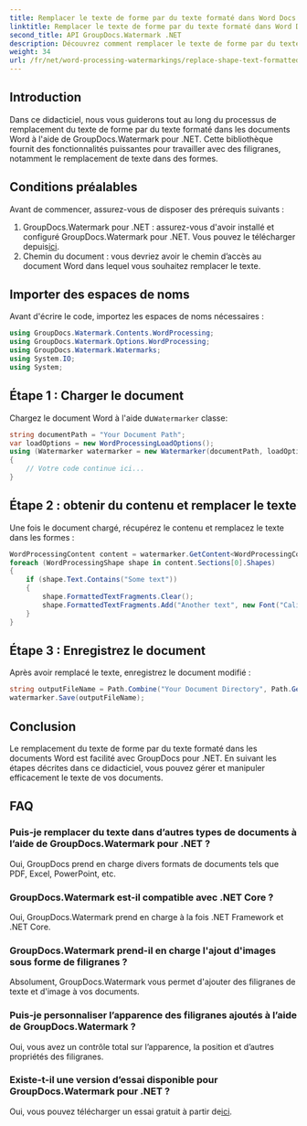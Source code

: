 ```yaml
---
title: Remplacer le texte de forme par du texte formaté dans Word Docs
linktitle: Remplacer le texte de forme par du texte formaté dans Word Docs
second_title: API GroupDocs.Watermark .NET
description: Découvrez comment remplacer le texte de forme par du texte formaté dans des documents Word à l'aide de GroupDocs.Watermark pour .NET. Vos capacités d’édition de documents sans effort.
weight: 34
url: /fr/net/word-processing-watermarkings/replace-shape-text-formatted-text-word-docs/
---
```

## Introduction
Dans ce didacticiel, nous vous guiderons tout au long du processus de remplacement du texte de forme par du texte formaté dans les documents Word à l'aide de GroupDocs.Watermark pour .NET. Cette bibliothèque fournit des fonctionnalités puissantes pour travailler avec des filigranes, notamment le remplacement de texte dans des formes.
## Conditions préalables
Avant de commencer, assurez-vous de disposer des prérequis suivants :
1.  GroupDocs.Watermark pour .NET : assurez-vous d'avoir installé et configuré GroupDocs.Watermark pour .NET. Vous pouvez le télécharger depuis[ici](https://releases.groupdocs.com/Watermark/net/).
2. Chemin du document : vous devriez avoir le chemin d’accès au document Word dans lequel vous souhaitez remplacer le texte.

## Importer des espaces de noms
Avant d'écrire le code, importez les espaces de noms nécessaires :
```csharp
using GroupDocs.Watermark.Contents.WordProcessing;
using GroupDocs.Watermark.Options.WordProcessing;
using GroupDocs.Watermark.Watermarks;
using System.IO;
using System;
```
## Étape 1 : Charger le document
 Chargez le document Word à l'aide du`Watermarker` classe:
```csharp
string documentPath = "Your Document Path";
var loadOptions = new WordProcessingLoadOptions();
using (Watermarker watermarker = new Watermarker(documentPath, loadOptions))
{
    // Votre code continue ici...
}
```
## Étape 2 : obtenir du contenu et remplacer le texte
Une fois le document chargé, récupérez le contenu et remplacez le texte dans les formes :
```csharp
WordProcessingContent content = watermarker.GetContent<WordProcessingContent>();
foreach (WordProcessingShape shape in content.Sections[0].Shapes)
{
    if (shape.Text.Contains("Some text"))
    {
        shape.FormattedTextFragments.Clear();
        shape.FormattedTextFragments.Add("Another text", new Font("Calibri", 19, FontStyle.Bold), Color.Red, Color.Aqua);
    }
}
```
## Étape 3 : Enregistrez le document
Après avoir remplacé le texte, enregistrez le document modifié :
```csharp
string outputFileName = Path.Combine("Your Document Directory", Path.GetFileName(documentPath));
watermarker.Save(outputFileName);
```

## Conclusion
Le remplacement du texte de forme par du texte formaté dans les documents Word est facilité avec GroupDocs pour .NET. En suivant les étapes décrites dans ce didacticiel, vous pouvez gérer et manipuler efficacement le texte de vos documents.

## FAQ
### Puis-je remplacer du texte dans d’autres types de documents à l’aide de GroupDocs.Watermark pour .NET ?
Oui, GroupDocs prend en charge divers formats de documents tels que PDF, Excel, PowerPoint, etc.
### GroupDocs.Watermark est-il compatible avec .NET Core ?
Oui, GroupDocs.Watermark prend en charge à la fois .NET Framework et .NET Core.
### GroupDocs.Watermark prend-il en charge l'ajout d'images sous forme de filigranes ?
Absolument, GroupDocs.Watermark vous permet d'ajouter des filigranes de texte et d'image à vos documents.
### Puis-je personnaliser l’apparence des filigranes ajoutés à l’aide de GroupDocs.Watermark ?
Oui, vous avez un contrôle total sur l’apparence, la position et d’autres propriétés des filigranes.
### Existe-t-il une version d’essai disponible pour GroupDocs.Watermark pour .NET ?
 Oui, vous pouvez télécharger un essai gratuit à partir de[ici](https://releases.groupdocs.com/).